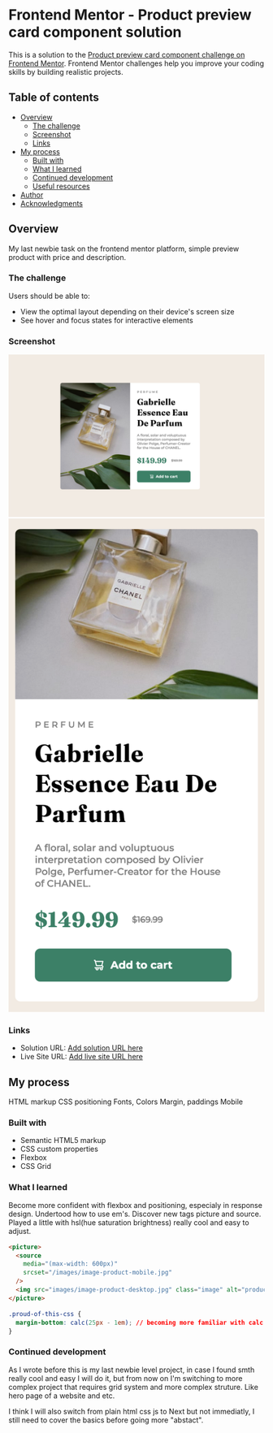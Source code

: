 # Frontend Mentor - Product preview card component solution

This is a solution to the [Product preview card component challenge on Frontend Mentor](https://www.frontendmentor.io/challenges/product-preview-card-component-GO7UmttRfa). Frontend Mentor challenges help you improve your coding skills by building realistic projects.

## Table of contents

- [Overview](#overview)
  - [The challenge](#the-challenge)
  - [Screenshot](#screenshot)
  - [Links](#links)
- [My process](#my-process)
  - [Built with](#built-with)
  - [What I learned](#what-i-learned)
  - [Continued development](#continued-development)
  - [Useful resources](#useful-resources)
- [Author](#author)
- [Acknowledgments](#acknowledgments)

## Overview

My last newbie task on the frontend mentor platform, simple preview product with price and description.

### The challenge

Users should be able to:

- View the optimal layout depending on their device's screen size
- See hover and focus states for interactive elements

### Screenshot

!["Desktop"](./screenshots/desktop-design.png)
!["Mobile"](./screenshots/mobile-design.png)

### Links

- Solution URL: [Add solution URL here](https://your-solution-url.com)
- Live Site URL: [Add live site URL here](https://your-live-site-url.com)

## My process

HTML markup
CSS positioning
Fonts, Colors
Margin, paddings
Mobile

### Built with

- Semantic HTML5 markup
- CSS custom properties
- Flexbox
- CSS Grid

### What I learned

Become more confident with flexbox and positioning, especialy in response design. Undertood how to use em's. Discover new tags picture and source.
Played a little with hsl(hue saturation brightness) really cool and easy to adjust.

```html
<picture>
  <source
    media="(max-width: 600px)"
    srcset="/images/image-product-mobile.jpg"
  />
  <img src="images/image-product-desktop.jpg" class="image" alt="product" />
</picture>
```

```css
.proud-of-this-css {
  margin-bottom: calc(25px - 1em); // becoming more familiar with calc
}
```

### Continued development

As I wrote before this is my last newbie level project, in case I found smth really cool and easy I will do it, but from now on I'm switching to more complex project
that requires grid system and more complex struture. Like hero page of a website and etc.

I think I will also switch from plain html css js to Next but not immediatly, I still need to cover the basics before going more "abstact".
